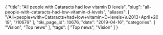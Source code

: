 {
    "title": "All people with Cataracts had low vitamin D levels",
    "slug": "all-people-with-cataracts-had-low-vitamin-d-levels",
    "aliases": [
        "/All+people+with+Cataracts+had+low+vitamin+D+levels+\u2013+April+2019",
        "/10676"
    ],
    "tiki_page_id": 10676,
    "date": "2019-04-16",
    "categories": [
        "Vision",
        "Top news"
    ],
    "tags": [
        "Top news",
        "Vision"
    ]
}